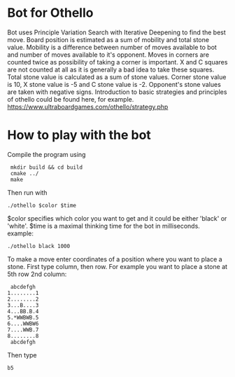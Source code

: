 
# Bot for Othello
Bot uses Principle Variation Search with Iterative Deepening to find the best move. Board position is estimated as a sum of mobility and total stone value. 
Mobility is a difference between number of moves available to bot and number of moves available to it's opponent. Moves in corners are counted twice as possibility of taking a corner is important. X and C squares are not counted at all as it is generally a bad idea to take these squares. 
Total stone value is calculated as a sum of stone values. Corner stone value is 10, X stone value is -5 and C stone value is -2. Opponent's stone values are taken with negative signs.
Introduction to basic strategies and principles of othello could be found here, for example. https://www.ultraboardgames.com/othello/strategy.php
# How to play with the bot

Compile the program using

     mkdir build && cd build
     cmake ../
     make
 
 Then run with 
 
    ./othello $color $time
$color specifies which color you want to get and it could be either 'black' or 'white'. $time is a maximal thinking time for the bot in milliseconds.
example:

    ./othello black 1000

To make a move enter coordinates of a position where you want to place a stone. First type column, then row.
For example you want to place a stone at 5th row 2nd column:

     abcdefgh
    1........1
    2........2
    3...B....3
    4...BB.B.4
    5.*WWBWB.5
    6....WWBW6
    7....WWB.7
    8........8
     abcdefgh
 Then type
 
    b5 